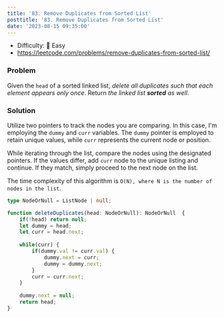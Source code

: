 ```yaml
---
title: '83. Remove Duplicates from Sorted List'
posttitle: '83. Remove Duplicates from Sorted List'
date: '2023-08-15 09:35:00'
---
```


- Difficulty: 🍰 Easy
- https://leetcode.com/problems/remove-duplicates-from-sorted-list/

### Problem

Given the `head` of a sorted linked list, _delete all duplicates such that each element appears only once_. Return _the linked list **sorted** as well_.

### Solution

Utilize two pointers to track the nodes you are comparing. In this case, I'm employing the `dummy` and `curr` variables. The `dummy` pointer is employed to retain unique values, while `curr` represents the current node or position.

While iterating through the list, compare the nodes using the designated pointers. If the values differ, add `curr` node to the unique listing and continue. If they match, simply proceed to the next node on the list.

The time complexity of this algorithm is `O(N), where N is the number of nodes in the list`.

```ts
type NodeOrNull = ListNode | null;

function deleteDuplicates(head: NodeOrNull): NodeOrNull  {
    if(!head) return null;
    let dummy = head;
    let curr = head.next;
    
    while(curr) {
        if(dummy.val != curr.val) {
            dummy.next = curr;
            dummy = dummy.next;
        }
        curr = curr.next;
    }
    
    dummy.next = null;
    return head;
}
```